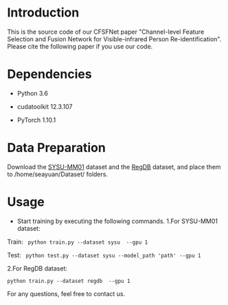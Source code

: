 # Introduction
This is the source code of our CFSFNet paper "Channel-level Feature Selection and Fusion Network for Visible-infrared Person Re-identification". Please cite the following paper if you use our code.


# Dependencies
* Python 3.6

* cudatoolkit 12.3.107

* PyTorch 1.10.1

# Data Preparation
Download the [SYSU-MM01](https://github.com/wuancong/SYSU-MM01) dataset and the [RegDB](http://dm.dongguk.edu/link.html) dataset, and place them to /home/seayuan/Dataset/ folders.

# Usage
* Start training by executing the following commands.
  1.For SYSU-MM01 dataset:

Train: ```
python train.py --dataset sysu  --gpu 1``` 

Test: ```
python test.py --dataset sysu --model_path 'path' --gpu 1``` 

2.For RegDB dataset:

```python train.py --dataset regdb  --gpu 1```


For any questions, feel free to contact us.
